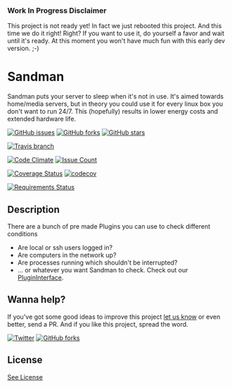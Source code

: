### Work In Progress Disclaimer

This project is not ready yet! In fact we just rebooted this project. And this time we do it right! Right?
If you want to use it, do yourself a favor and wait until it's ready. At this moment you won't have much fun with this early dev version. ;-)


# Sandman

Sandman puts your server to sleep when it's not in use.
It's aimed towards home/media servers, but in theory you could use it for every linux box you don't want to run 24/7.
This (hopefully) results in lower energy costs and extended hardware life.

[![GitHub issues](https://img.shields.io/github/issues/SLCoding/Sandman.svg)](https://github.com/SLCoding/Sandman/issues)
[![GitHub forks](https://img.shields.io/github/forks/SLCoding/Sandman.svg)](https://github.com/SLCoding/Sandman/network)
[![GitHub stars](https://img.shields.io/github/stars/SLCoding/Sandman.svg)](https://github.com/SLCoding/Sandman/stargazers)

[![Travis branch](https://img.shields.io/travis/SLCoding/Sandman.svg)](https://travis-ci.org/SLCoding/Sandman)

[![Code Climate](https://codeclimate.com/github/SLCoding/Sandman/badges/gpa.svg)](https://codeclimate.com/github/SLCoding/Sandman)
[![Issue Count](https://codeclimate.com/github/SLCoding/Sandman/badges/issue_count.svg)](https://codeclimate.com/github/SLCoding/Sandman)

[![Coverage Status](https://coveralls.io/repos/github/SLCoding/Sandman/badge.svg)](https://coveralls.io/github/SLCoding/Sandman)
[![codecov](https://codecov.io/gh/SLCoding/Sandman/branch/master/graph/badge.svg)](https://codecov.io/gh/SLCoding/Sandman)

[![Requirements Status](https://requires.io/github/SLCoding/Sandman/requirements.svg)](https://requires.io/github/SLCoding/Sandman/requirements/)


## Description

There are a bunch of pre made Plugins you can use to check different conditions
- Are local or ssh users logged in?
- Are computers in the network up?
- Are processes running which shouldn't be interrupted?
- ... or whatever you want Sandman to check. Check out our [PluginInterface](sandman/api/).


## Wanna help?

If you've got some good ideas to improve this project [let us know](https://github.com/SLCoding/Sandman-coreplugins/issues/new) or even better, send a PR.
And if you like this project, spread the word.

[![Twitter](https://img.shields.io/twitter/url/https/github.com/SLCoding/Sandman.svg?style=social)](https://twitter.com/intent/tweet?text=Wow:&url=%5Bobject%20Object%5D)
[![GitHub forks](https://img.shields.io/github/forks/badges/shields.svg?style=social&label=Fork)]()


## License

[See License](LICENSE)
